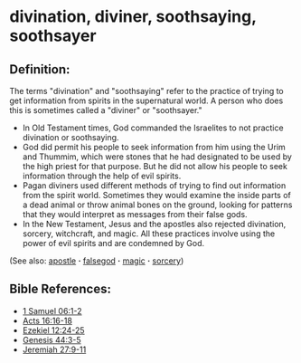 # divination, diviner, soothsaying, soothsayer #

## Definition: ##

The terms "divination" and "soothsaying" refer to the practice of trying to get information from spirits in the supernatural world. A person who does this is sometimes called a "diviner" or "soothsayer."

* In Old Testament times, God commanded the Israelites to not practice divination or soothsaying.
* God did permit his people to seek information from him using the Urim and Thummim, which were stones that he had designated to be used by the high priest for that purpose. But he did not allow his people to seek information through the help of evil spirits.
* Pagan diviners used different methods of trying to find out information from the spirit world. Sometimes they would examine the inside parts of a dead animal or throw animal bones on the ground, looking for patterns that they would interpret as messages from their false gods.
* In the New Testament, Jesus and the apostles also rejected divination, sorcery, witchcraft, and magic. All these practices involve using the power of evil spirits and are condemned by God.

(See also: [apostle](../kt/apostle.md) **·** [falsegod](../kt/falsegod.md) **·** [magic](../other/magic.md) **·** [sorcery](../other/sorcery.md))

## Bible References: ##

* [1 Samuel 06:1-2](https://door43.org/en/bible/notes/1sa/06/01)
* [Acts 16:16-18](https://door43.org/en/bible/notes/act/16/16)
* [Ezekiel 12:24-25](https://door43.org/en/bible/notes/ezk/12/24)
* [Genesis 44:3-5](https://door43.org/en/bible/notes/gen/44/03)
* [Jeremiah 27:9-11](https://door43.org/en/bible/notes/jer/27/09)


